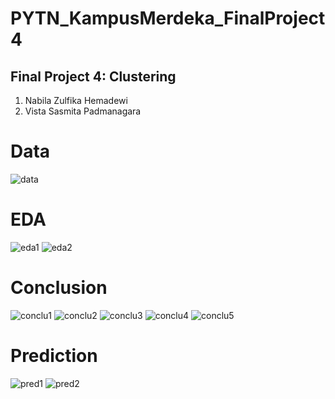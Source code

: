 # PYTN_KampusMerdeka_FinalProject4
## Final Project 4: Clustering

1. Nabila Zulfika Hemadewi
2. Vista Sasmita Padmanagara

# Data
![data](https://user-images.githubusercontent.com/73339446/173399529-6a51116c-8b78-4a5d-b07a-2d93d33738b7.png)

# EDA
![eda1](https://user-images.githubusercontent.com/73339446/174065676-86ba3d62-e392-4c6f-a3b0-25f6d0deeb05.png)
![eda2](https://user-images.githubusercontent.com/73339446/174065696-d219b18e-ffcf-4e34-84e5-f6e71732c518.png)

# Conclusion
![conclu1](https://user-images.githubusercontent.com/73339446/174065716-e19df9b0-692b-4492-9952-5fa5ec521e14.png)
![conclu2](https://user-images.githubusercontent.com/73339446/174065724-202d2ee4-b8a1-46e0-a25a-5fb8053d0915.png)
![conclu3](https://user-images.githubusercontent.com/73339446/174065731-5a9901ae-c922-4c90-81bb-1b883d52f2c5.png)
![conclu4](https://user-images.githubusercontent.com/73339446/174065749-407d2f83-6124-42c9-a8cf-d321db235839.png)
![conclu5](https://user-images.githubusercontent.com/73339446/174065760-8e254200-7562-4a7e-ac79-731a8f03eff2.png)

# Prediction
![pred1](https://user-images.githubusercontent.com/73339446/174228876-85c3339a-e801-4517-99ab-b76ed2e8ac0a.png)
![pred2](https://user-images.githubusercontent.com/73339446/174228883-76e1df2c-7e06-4535-b98e-b3df5a433dfe.png)

